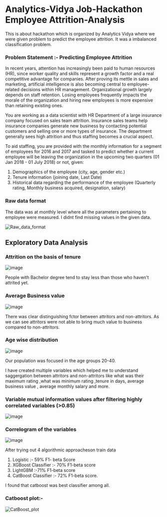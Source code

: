 # Analytics-Vidya Job-Hackathon Employee Attrition-Analysis

This is about hackathon which is organized by Analytics Vidya where we were given problem to predict the employee attrition. It was a imbalanced classification problem.


### Problem Statement :- Predicting Employee Attrition    

In recent years, attention has increasingly been paid to human resources (HR), since worker quality and skills represent a growth factor and a real competitive advantage for companies. After proving its mettle in sales and marketing, artificial intelligence is also becoming central to employee-related decisions within HR management. Organizational growth largely depends on staff retention. Losing employees frequently impacts the morale of the organization and hiring new employees is more expensive than retaining existing ones. 

You are working as a data scientist with HR Department of a large insurance company focused on sales team attrition. Insurance sales teams help insurance companies generate new business by contacting potential customers and selling one or more types of insurance. The department generally sees high attrition and thus staffing becomes a crucial aspect. 

To aid staffing, you are provided with the monthly information for a segment of employees for 2016 and 2017 and tasked to predict whether a current employee will be leaving the organization in the upcoming two quarters (01 Jan 2018 - 01 July 2018) or not, given:


1. Demographics of the employee (city, age, gender etc.)
2. Tenure information (joining date, Last Date)
3. Historical data regarding the performance of the employee (Quarterly rating, Monthly business acquired, designation, salary)


### Raw data format
The data was at monthly level where all the parameters pertaining to employee were measured.
I didnt find missing values in the given data.

![Raw_data_format](https://user-images.githubusercontent.com/58731031/142766986-3868c241-8d09-45f8-82dc-0971ef41af06.PNG)


## Exploratory Data Analysis 

### Attrition on the basis of tenure

![image](https://user-images.githubusercontent.com/58731031/142766599-75999de7-3a6b-4ed4-b91d-add9949fa6c0.png)

People with Bachelor degree tend to stay less than those who haven't attrited yet.

### Average Business value
![image](https://user-images.githubusercontent.com/58731031/142766691-03d599ed-3766-490f-b7e0-bcdd59d39be3.png)

There was clear distinguishing fctor between attritors and non-attritors. As we can see attritors were not able to bring much value to business compared to non-attritors.


### Age wise distribution
![image](https://user-images.githubusercontent.com/58731031/142766716-55ad6860-a469-4a5e-b041-f312be6acc55.png)

Our population was focused in the age groups 20-40. 


I have created multiple variables which helped me to understand saggergation between attritors and non-attritors like what was their maximum rating ,what was minimum rating ,tenure in days, average business value , average monthly salary and more.

### Variable mutual information values after filtering highly correlated variables (>0.85)
![image](https://user-images.githubusercontent.com/58731031/142766736-a1595c4e-01be-424f-93da-7fac0ee12a07.png)


### Correlogram of the variables
![image](https://user-images.githubusercontent.com/58731031/142766753-4331f51e-cc51-40bd-8226-0c50f907ae43.png)


After trying out 4 algorithmic approacheson train data
1. Logistic :- 59% F1- beta Score
2. XGBoost Classifier :- 70% F1-beta score
3. LightGBM :-71% F1-beta score
4. CatBoost Classifier :- 72% F1-beta score.

I found that catboost was best classifier among all.

### Catboost plot:-
![CatBoost_plot](https://user-images.githubusercontent.com/58731031/142767682-4ef479a7-d998-422b-b0ab-5a27ff3683af.png)

















